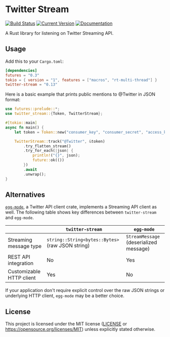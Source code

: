 # Twitter Stream

[![Build Status](https://github.com/tesaguri/twitter-stream-rs/workflows/CI/badge.svg)](https://github.com/tesaguri/twitter-stream-rs/actions)
[![Current Version](https://img.shields.io/crates/v/twitter-stream.svg)](https://crates.io/crates/twitter-stream)
[![Documentation](https://docs.rs/twitter-stream/badge.svg)](https://docs.rs/twitter-stream/)

A Rust library for listening on Twitter Streaming API.

## Usage

Add this to your `Cargo.toml`:

```toml
[dependencies]
futures = "0.3"
tokio = { version = "1", features = ["macros", "rt-multi-thread"] }
twitter-stream = "0.13"
```

Here is a basic example that prints public mentions to @Twitter in JSON format:

```rust
use futures::prelude::*;
use twitter_stream::{Token, TwitterStream};

#[tokio::main]
async fn main() {
    let token = Token::new("consumer_key", "consumer_secret", "access_key", "access_secret");

    TwitterStream::track("@Twitter", &token)
        .try_flatten_stream()
        .try_for_each(|json| {
            println!("{}", json);
            future::ok(())
        })
        .await
        .unwrap();
}
```

## Alternatives

[`egg-mode`], a Twitter API client crate, implements a Streaming API client as well. The following table shows key differences between `twitter-stream` and `egg-mode`.

[`egg-mode`]: https://crates.io/crates/egg-mode

|                          | `twitter-stream`                                 | `egg-mode`                             |
| ------------------------ | ------------------------------------------------ | -------------------------------------- |
| Streaming message type   | `string::String<bytes::Bytes>` (raw JSON string) | `StreamMessage` (deserialized message) |
| REST API integration     | No                                               | Yes                                    |
| Customizable HTTP client | Yes                                              | No                                     |

If your application don't require explicit control over the raw JSON strings or underlying HTTP client, `egg-mode` may be a better choice.

## License

This project is licensed under the MIT license ([LICENSE](LICENSE) or https://opensource.org/licenses/MIT) unless explicitly stated otherwise.
